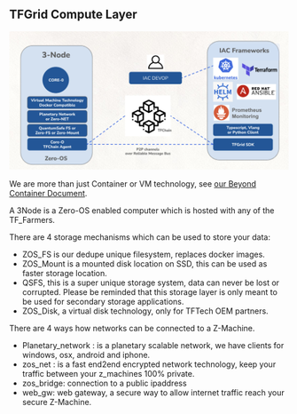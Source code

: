 
## TFGrid Compute Layer

![](img/tfgrid_compute_.jpg)

We are more than just Container or VM technology, see [our Beyond Container Document](beyond_containers).

A 3Node is a Zero-OS enabled computer which is hosted with any of the TF_Farmers.

There are 4 storage mechanisms which can be used to store your data:

- ZOS_FS is our dedupe unique filesystem, replaces docker images. 
- ZOS_Mount is a mounted disk location on SSD, this can be used as faster storage location. 
- QSFS, this is a super unique storage system, data can never be lost or corrupted. Please be reminded that this storage layer is only meant to be used for secondary storage applications.
- ZOS_Disk, a virtual disk technology, only for TFTech OEM partners.

There are 4 ways how networks can be connected to a Z-Machine.

- Planetary_network : is a planetary scalable network, we have clients for windows, osx, android and iphone.
- zos_net : is a fast end2end encrypted network technology, keep your traffic between your z_machines 100% private.
- zos_bridge: connection to a public ipaddress
- web_gw: web gateway, a secure way to allow internet traffic reach your secure Z-Machine.



